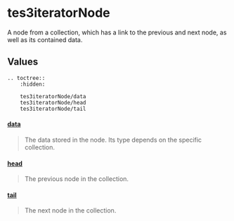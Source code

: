 # tes3iteratorNode

A node from a collection, which has a link to the previous and next node, as well as its contained data.

## Values

```eval_rst
.. toctree::
    :hidden:

    tes3iteratorNode/data
    tes3iteratorNode/head
    tes3iteratorNode/tail
```

#### [data](tes3iteratorNode/data.md)

> The data stored in the node. Its type depends on the specific collection.

#### [head](tes3iteratorNode/head.md)

> The previous node in the collection.

#### [tail](tes3iteratorNode/tail.md)

> The next node in the collection.
